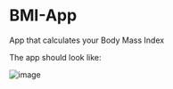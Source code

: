 # BMI-App
App that calculates your Body Mass Index

The app should look like:


![image](https://user-images.githubusercontent.com/94738149/233866425-6185f206-4b31-4641-af33-26b61bfdbf80.png)

